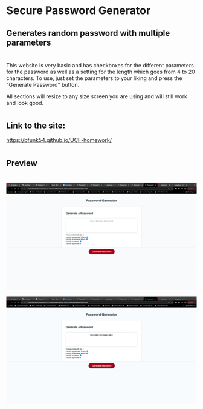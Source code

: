 # Secure Password Generator

## Generates random password with multiple parameters
  
#   

This website is very basic and has checkboxes for the different parameters for the password as well as a setting for the length which goes from 4 to 20 characters. To use, just set the parameters to your liking and press the "Generate Password" button.

All sections will resize to any size screen you are using and will still work and look good.

#
## Link to the site:
https://bfunk54.github.io/UCF-homework/



#
## Preview
#

![](./02-Challenge/Assets/Screen%20Shot%202022-10-05%20at%2010.21.53%20AM%20(2).png)

![](./02-Challenge/Assets/Screen%20Shot%202022-10-05%20at%2010.22.01%20AM%20(2).png)
